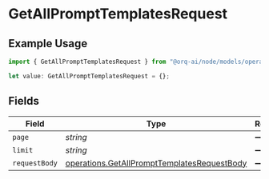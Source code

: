 # GetAllPromptTemplatesRequest

## Example Usage

```typescript
import { GetAllPromptTemplatesRequest } from "@orq-ai/node/models/operations";

let value: GetAllPromptTemplatesRequest = {};
```

## Fields

| Field                                                                                                      | Type                                                                                                       | Required                                                                                                   | Description                                                                                                |
| ---------------------------------------------------------------------------------------------------------- | ---------------------------------------------------------------------------------------------------------- | ---------------------------------------------------------------------------------------------------------- | ---------------------------------------------------------------------------------------------------------- |
| `page`                                                                                                     | *string*                                                                                                   | :heavy_minus_sign:                                                                                         | N/A                                                                                                        |
| `limit`                                                                                                    | *string*                                                                                                   | :heavy_minus_sign:                                                                                         | N/A                                                                                                        |
| `requestBody`                                                                                              | [operations.GetAllPromptTemplatesRequestBody](../../models/operations/getallprompttemplatesrequestbody.md) | :heavy_minus_sign:                                                                                         | N/A                                                                                                        |